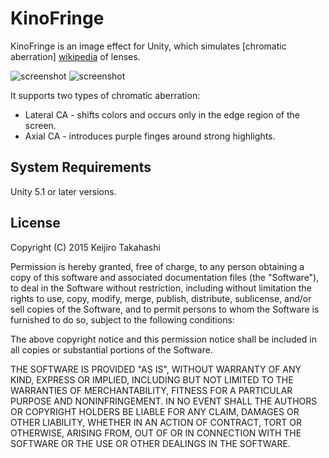 KinoFringe
==========

KinoFringe is an image effect for Unity, which simulates [chromatic aberration]
[wikipedia] of lenses.

![screenshot](https://41.media.tumblr.com/0316b348ca0d5c3963dbb122097d8405/tumblr_nsb3qjsrU81qio469o1_400.png)
![screenshot](https://41.media.tumblr.com/a83db26d3910df081ccd2f5ddb53d080/tumblr_nsgly6J5AL1qio469o1_400.png)

It supports two types of chromatic aberration:

- Lateral CA - shifts colors and occurs only in the edge region of the screen.
- Axial CA - introduces purple finges around strong highlights.

[wikipedia]: https://en.wikipedia.org/wiki/Chromatic_aberration

System Requirements
-------------------

Unity 5.1 or later versions.

License
-------

Copyright (C) 2015 Keijiro Takahashi

Permission is hereby granted, free of charge, to any person obtaining a copy of
this software and associated documentation files (the "Software"), to deal in
the Software without restriction, including without limitation the rights to
use, copy, modify, merge, publish, distribute, sublicense, and/or sell copies of
the Software, and to permit persons to whom the Software is furnished to do so,
subject to the following conditions:

The above copyright notice and this permission notice shall be included in all
copies or substantial portions of the Software.

THE SOFTWARE IS PROVIDED "AS IS", WITHOUT WARRANTY OF ANY KIND, EXPRESS OR
IMPLIED, INCLUDING BUT NOT LIMITED TO THE WARRANTIES OF MERCHANTABILITY, FITNESS
FOR A PARTICULAR PURPOSE AND NONINFRINGEMENT. IN NO EVENT SHALL THE AUTHORS OR
COPYRIGHT HOLDERS BE LIABLE FOR ANY CLAIM, DAMAGES OR OTHER LIABILITY, WHETHER
IN AN ACTION OF CONTRACT, TORT OR OTHERWISE, ARISING FROM, OUT OF OR IN
CONNECTION WITH THE SOFTWARE OR THE USE OR OTHER DEALINGS IN THE SOFTWARE.
